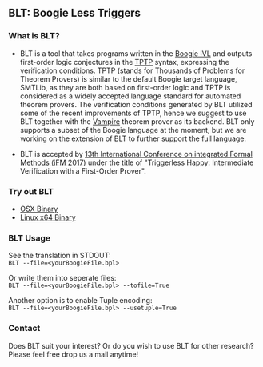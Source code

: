 ## BLT: Boogie Less Triggers 

<!-- ### Jekyll Themes -->
<!-- Your Pages site will use the layout and styles from the Jekyll
theme you have selected in your
[repository settings](https://github.com/emptylambda/BLT/settings). The
name of this theme is saved in the Jekyll `_config.yml` configuration
file. -->

### What is BLT?
- BLT is a tool that takes programs written in the
  [Boogie IVL](https://www.microsoft.com/en-us/research/project/boogie-an-intermediate-verification-language/)
  and outputs first-order logic conjectures in the
  [TPTP](http://www.cs.miami.edu/~tptp/) syntax, expressing the
  verification conditions. TPTP (stands for Thousands of Problems for
  Theorem Provers) is similar to the default Boogie target language,
  SMTLib, as they are both based on first-order logic and TPTP is
  considered as a widely accepted language standard for automated
  theorem provers. The verification conditions generated by BLT
  utilized some of the recent improvements of TPTP, hence we suggest
  to use BLT together with the [Vampire](http://www.vprover.org/)
  theorem prover as its backend. BLT only supports a subset of the
  Boogie language at the moment, but we are working on the extension
  of BLT to further support the full language. 

- BLT is accepted by
  [13th International Conference on integrated Formal Methods (iFM 2017)](http://ifm2017.di.unito.it/acceptedPapers.php)
  under the title of "Triggerless Happy: Intermediate Verification
  with a First-Order Prover". 

### Try out BLT
- [OSX Binary](https://github.com/emptylambda/BLT/raw/bdad4168d8868ca87a7ccb92a69d345e1b8af14c/bin/BLT_osx_alpha)
- [Linux x64 Binary](https://github.com/emptylambda/BLT/raw/5d62d16ea11470d024c08e9bec2b2f49304aa517/bin/BLT_unix_001)

### BLT Usage

See the translation in STDOUT:  
`BLT --file=<yourBoogieFile.bpl>`

Or write them into seperate files:  
`BLT --file=<yourBoogieFile.bpl> --tofile=True`

Another option is to enable Tuple encoding:  
`BLT --file=<yourBoogieFile.bpl> --usetuple=True`

### Contact
Does BLT suit your interest?  Or do you wish to use BLT for other
research? Please feel free drop us a mail anytime!  

